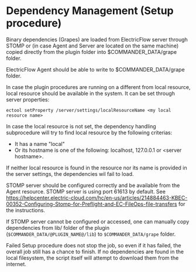 Dependency Management (Setup procedure)
========================
Binary dependencies (Grapes) are loaded from ElectricFlow server through STOMP or (in case Agent and Server are located on the same machine) copied directly from the plugin folder into $COMMANDER_DATA/grape folder.

ElectricFlow Agent should be able to write to $COMMANDER_DATA/grape folder.

In case the plugin procedures are running on a different from local resource, local resource should be available in the system. It can be set through server properties:

    ectool setProperty /server/settings/localResourceName <my local resource name>

In case the local resource is not set, the dependency handling subprocedure will try to find local resource by the following criterias:

* It has a name "local"
* Or its hostname is one of the following: localhost, 127.0.0.1 or &lt;server hostname&gt;.

If neither local resource is found in the resource nor its name is provided in the server settings, the dependencies wil fail to load.

STOMP server should be configured correctly and be available from the Agent resource. STOMP server is using port 61613 by default. See https://helpcenter.electric-cloud.com/hc/en-us/articles/214884463-KBEC-00352-Configuring-Stomp-for-Preflight-and-EC-FileOps-file-transfers for the instructions.

If STOMP server cannot be configured or accessed, one can manually copy dependencies from lib/ folder of the plugin (`$COMMANDER_DATA/@PLUGIN_NAME@/lib`) to `$COMMANDER_DATA/grape` folder.

Failed Setup procedure does not stop the job, so even if it has failed, the overall job still has a chance to finish. If no dependencies are found in the local filesystem, the script itself will attempt to download them from the internet.

